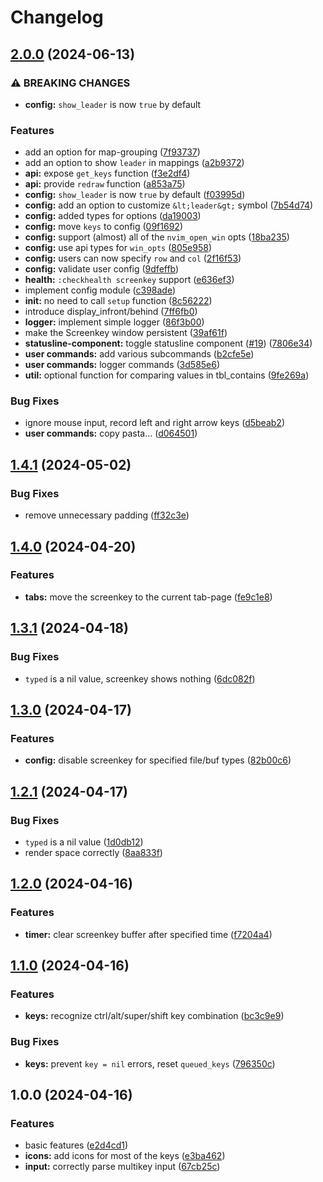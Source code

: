 # Changelog

## [2.0.0](https://github.com/NStefan002/screenkey.nvim/compare/v1.4.1...v2.0.0) (2024-06-13)


### ⚠ BREAKING CHANGES

* **config:** `show_leader` is now `true` by default

### Features

* add an option for map-grouping ([7f93737](https://github.com/NStefan002/screenkey.nvim/commit/7f93737c0344814421edfb1fa6739db70c016da9))
* add an option to show `leader` in mappings ([a2b9372](https://github.com/NStefan002/screenkey.nvim/commit/a2b9372ebe6c3eb0344b681241290a2c68e070a4))
* **api:** expose `get_keys` function ([f3e2df4](https://github.com/NStefan002/screenkey.nvim/commit/f3e2df47b6f8134da6a5d336d23688ebaa66f578))
* **api:** provide `redraw` function ([a853a75](https://github.com/NStefan002/screenkey.nvim/commit/a853a754f72536154faa8c437df82366315fb45a))
* **config:** `show_leader` is now `true` by default ([f03995d](https://github.com/NStefan002/screenkey.nvim/commit/f03995df0bf7793f6a59e2e3da7da015845392cf))
* **config:** add an option to customize `&lt;leader&gt;` symbol ([7b54d74](https://github.com/NStefan002/screenkey.nvim/commit/7b54d7417ebf875b11236dbe8eb59116e41ba980))
* **config:** added types for options ([da19003](https://github.com/NStefan002/screenkey.nvim/commit/da1900302bcf266e4e83f6ac15bde5356f158a9f))
* **config:** move `keys` to config ([09f1692](https://github.com/NStefan002/screenkey.nvim/commit/09f169239e5eb3c8180fe929463e2cbcb4ef178a))
* **config:** support (almost) all of the `nvim_open_win` opts ([18ba235](https://github.com/NStefan002/screenkey.nvim/commit/18ba235915b88fa92c7590bc5aae015f9a523101))
* **config:** use api types for `win_opts` ([805e958](https://github.com/NStefan002/screenkey.nvim/commit/805e9582af94db70d42dec1c2de56628177c0b01))
* **config:** users can now specify `row` and `col` ([2f16f53](https://github.com/NStefan002/screenkey.nvim/commit/2f16f5345c308c6a6b216a4aa199bff2247527c6))
* **config:** validate user config ([9dfeffb](https://github.com/NStefan002/screenkey.nvim/commit/9dfeffb00954ff2f5374ef4619a99d68517a147f))
* **health:** `:checkhealth screenkey` support ([e636ef3](https://github.com/NStefan002/screenkey.nvim/commit/e636ef3874489a659971325ff2e2ceef7e391e92))
* implement config module ([c398ade](https://github.com/NStefan002/screenkey.nvim/commit/c398ade44df2fd1cf82f1b08ad77a5622b48d69d))
* **init:** no need to call `setup` function ([8c56222](https://github.com/NStefan002/screenkey.nvim/commit/8c56222272bbe2e9bc46be560b217945d140572e))
* introduce display_infront/behind ([7ff6fb0](https://github.com/NStefan002/screenkey.nvim/commit/7ff6fb08b3af7cb27889060ec906b1a72d190d65))
* **logger:** implement simple logger ([86f3b00](https://github.com/NStefan002/screenkey.nvim/commit/86f3b006bea16ad0ae5e2c8281833e49c5733814))
* make the Screenkey window persistent ([39af61f](https://github.com/NStefan002/screenkey.nvim/commit/39af61f0342eefbc8abb5f015d75977e3d1f19bd))
* **statusline-component:** toggle statusline component ([#19](https://github.com/NStefan002/screenkey.nvim/issues/19)) ([7806e34](https://github.com/NStefan002/screenkey.nvim/commit/7806e344029ca0ce2773250e54783454869f4933))
* **user commands:** add various subcommands ([b2cfe5e](https://github.com/NStefan002/screenkey.nvim/commit/b2cfe5eef8bb979d7ba0c2805042fbbdb10e9582))
* **user commands:** logger commands ([3d585e6](https://github.com/NStefan002/screenkey.nvim/commit/3d585e6b2d0889d4cbfdb2d2235acd6e75accbf9))
* **util:** optional function for comparing values in tbl_contains ([9fe269a](https://github.com/NStefan002/screenkey.nvim/commit/9fe269ade03f19508295f6adfe45f35936fb010e))


### Bug Fixes

* ignore mouse input, record left and right arrow keys ([d5beab2](https://github.com/NStefan002/screenkey.nvim/commit/d5beab2f880180da1d4ab38419d7284fa06eadc4))
* **user commands:** copy pasta... ([d064501](https://github.com/NStefan002/screenkey.nvim/commit/d06450149328ec43794b72cc9700470ba94f2e1f))

## [1.4.1](https://github.com/NStefan002/screenkey.nvim/compare/v1.4.0...v1.4.1) (2024-05-02)


### Bug Fixes

* remove unnecessary padding ([ff32c3e](https://github.com/NStefan002/screenkey.nvim/commit/ff32c3e875daa085872377ae8f50d066df3cef30))

## [1.4.0](https://github.com/NStefan002/screenkey.nvim/compare/v1.3.1...v1.4.0) (2024-04-20)


### Features

* **tabs:** move the screenkey to the current tab-page ([fe9c1e8](https://github.com/NStefan002/screenkey.nvim/commit/fe9c1e8d45309347df8a16d879bb687238892a83))

## [1.3.1](https://github.com/NStefan002/screenkey.nvim/compare/v1.3.0...v1.3.1) (2024-04-18)


### Bug Fixes

* `typed` is a nil value, screenkey shows nothing ([6dc082f](https://github.com/NStefan002/screenkey.nvim/commit/6dc082f5e4cb9e316866801275fcd371fa0c5350))

## [1.3.0](https://github.com/NStefan002/screenkey.nvim/compare/v1.2.1...v1.3.0) (2024-04-17)


### Features

* **config:** disable screenkey for specified file/buf types ([82b00c6](https://github.com/NStefan002/screenkey.nvim/commit/82b00c6bbb01c74024eb8ebed52edb08a905d9e6))

## [1.2.1](https://github.com/NStefan002/screenkey.nvim/compare/v1.2.0...v1.2.1) (2024-04-17)


### Bug Fixes

* `typed` is a nil value ([1d0db12](https://github.com/NStefan002/screenkey.nvim/commit/1d0db12f947fd5020998d9b6523dff5ad05e8179))
* render space correctly ([8aa833f](https://github.com/NStefan002/screenkey.nvim/commit/8aa833f0961f47a0fc68849c4f4da5ed7cb4c620))

## [1.2.0](https://github.com/NStefan002/screenkey.nvim/compare/v1.1.0...v1.2.0) (2024-04-16)


### Features

* **timer:** clear screenkey buffer after specified time ([f7204a4](https://github.com/NStefan002/screenkey.nvim/commit/f7204a414ff374f290c7ac3e808584af0f949c7a))

## [1.1.0](https://github.com/NStefan002/screenkey.nvim/compare/v1.0.0...v1.1.0) (2024-04-16)


### Features

* **keys:** recognize ctrl/alt/super/shift key combination ([bc3c9e9](https://github.com/NStefan002/screenkey.nvim/commit/bc3c9e9ad6e65b276ad41e97cc53750596e520b2))


### Bug Fixes

* **keys:** prevent `key = nil` errors, reset `queued_keys` ([796350c](https://github.com/NStefan002/screenkey.nvim/commit/796350c01edf0662785df30a9eed340d57907c43))

## 1.0.0 (2024-04-16)


### Features

* basic features ([e2d4cd1](https://github.com/NStefan002/screenkey.nvim/commit/e2d4cd1e101c20c16dafe52760124f9a27f0968e))
* **icons:** add icons for most of the keys ([e3ba462](https://github.com/NStefan002/screenkey.nvim/commit/e3ba46277382a3716392cd997f1b3f0cf878028a))
* **input:** correctly parse multikey input ([67cb25c](https://github.com/NStefan002/screenkey.nvim/commit/67cb25cbb75bc7703649757b1b88dd6644fd935a))
